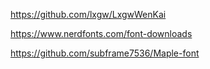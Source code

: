 https://github.com/lxgw/LxgwWenKai

https://www.nerdfonts.com/font-downloads

https://github.com/subframe7536/Maple-font
